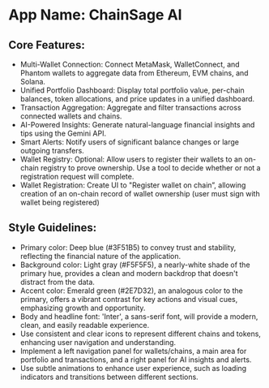 # **App Name**: ChainSage AI

## Core Features:

- Multi-Wallet Connection: Connect MetaMask, WalletConnect, and Phantom wallets to aggregate data from Ethereum, EVM chains, and Solana.
- Unified Portfolio Dashboard: Display total portfolio value, per-chain balances, token allocations, and price updates in a unified dashboard.
- Transaction Aggregation: Aggregate and filter transactions across connected wallets and chains.
- AI-Powered Insights: Generate natural-language financial insights and tips using the Gemini API.
- Smart Alerts: Notify users of significant balance changes or large outgoing transfers.
- Wallet Registry: Optional: Allow users to register their wallets to an on-chain registry to prove ownership. Use a tool to decide whether or not a registration request will complete.
- Wallet Registration: Create UI to "Register wallet on chain”, allowing creation of an on-chain record of wallet ownership (user must sign with wallet being registered)

## Style Guidelines:

- Primary color: Deep blue (#3F51B5) to convey trust and stability, reflecting the financial nature of the application.
- Background color: Light gray (#F5F5F5), a nearly-white shade of the primary hue, provides a clean and modern backdrop that doesn't distract from the data.
- Accent color: Emerald green (#2E7D32), an analogous color to the primary, offers a vibrant contrast for key actions and visual cues, emphasizing growth and opportunity.
- Body and headline font: 'Inter', a sans-serif font, will provide a modern, clean, and easily readable experience.
- Use consistent and clear icons to represent different chains and tokens, enhancing user navigation and understanding.
- Implement a left navigation panel for wallets/chains, a main area for portfolio and transactions, and a right panel for AI insights and alerts.
- Use subtle animations to enhance user experience, such as loading indicators and transitions between different sections.